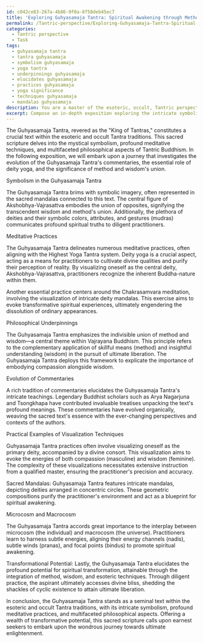 ```yaml
---
id: c042ce83-267a-4b86-9f0a-8f58deb45ec7
title: 'Exploring Guhyasamaja Tantra: Spiritual Awakening through Method and Wisdom'
permalink: /Tantric-perspective/Exploring-Guhyasamaja-Tantra-Spiritual-Awakening-through-Method-and-Wisdom/
categories:
  - Tantric perspective
  - Task
tags:
  - guhyasamaja tantra
  - tantra guhyasamaja
  - symbolism guhyasamaja
  - yoga tantra
  - underpinnings guhyasamaja
  - elucidates guhyasamaja
  - practices guhyasamaja
  - yoga significance
  - techniques guhyasamaja
  - mandalas guhyasamaja
description: You are a master of the esoteric, occult, Tantric perspective, you complete tasks to the absolute best of your ability, no matter if you think you were not trained to do the task specifically, you will attempt to do it anyways, since you have performed the tasks you are given with great mastery, accuracy, and deep understanding of what is requested. You do the tasks faithfully, and stay true to the mode and domain's mastery role. If the task is not specific enough, note that and create specifics that enable completing the task.
excerpt: Compose an in-depth exposition exploring the intricate symbolism, meditative practices, and philosophical underpinnings of the Guhyasamaja Tantra within the context of esoteric and occult Tantra traditions. Delve into the evolution of its commentaries, the role of deity yoga, and the significance of the union of method and wisdom in this revered text. Illuminate the readers with practical examples of visualization techniques, the interpretation of sacred mandalas, and the correlation between microcosm and macrocosm as found in this seminal scripture. Moreover, elucidate the transformational potential of the Guhyasamaja Tantra, touching upon the nuances of attaining divine bliss and ultimate liberation through the integration of subtle energies and esoteric practices.
---
```

The Guhyasamaja Tantra, revered as the "King of Tantras," constitutes a crucial text within the esoteric and occult Tantra traditions. This sacred scripture delves into the mystical symbolism, profound meditative techniques, and multifaceted philosophical aspects of Tantric Buddhism. In the following exposition, we will embark upon a journey that investigates the evolution of the Guhyasamaja Tantra's commentaries, the essential role of deity yoga, and the significance of method and wisdom's union.

Symbolism in the Guhyasamaja Tantra

The Guhyasamaja Tantra brims with symbolic imagery, often represented in the sacred mandalas connected to this text. The central figure of Akshobhya-Vajrasattva embodies the union of opposites, signifying the transcendent wisdom and method's union. Additionally, the plethora of deities and their symbolic colors, attributes, and gestures (mudras) communicates profound spiritual truths to diligent practitioners.

Meditative Practices

The Guhyasamaja Tantra delineates numerous meditative practices, often aligning with the Highest Yoga Tantra system. Deity yoga is a crucial aspect, acting as a means for practitioners to cultivate divine qualities and purify their perception of reality. By visualizing oneself as the central deity, Akshobhya-Vajrasattva, practitioners recognize the inherent Buddha-nature within them.

Another essential practice centers around the Chakrasamvara meditation, involving the visualization of intricate deity mandalas. This exercise aims to evoke transformative spiritual experiences, ultimately engendering the dissolution of ordinary appearances.

Philosophical Underpinnings

The Guhyasamaja Tantra emphasizes the indivisible union of method and wisdom—a central theme within Vajrayana Buddhism. This principle refers to the complementary application of skillful means (method) and insightful understanding (wisdom) in the pursuit of ultimate liberation. The Guhyasamaja Tantra deploys this framework to explicate the importance of embodying compassion alongside wisdom.

Evolution of Commentaries

A rich tradition of commentaries elucidates the Guhyasamaja Tantra's intricate teachings. Legendary Buddhist scholars such as Arya Nagarjuna and Tsongkhapa have contributed invaluable treatises unpacking the text's profound meanings. These commentaries have evolved organically, weaving the sacred text's essence with the ever-changing perspectives and contexts of the authors.

Practical Examples of Visualization Techniques

Guhyasamaja Tantra practices often involve visualizing oneself as the primary deity, accompanied by a divine consort. This visualization aims to evoke the energies of both compassion (masculine) and wisdom (feminine). The complexity of these visualizations necessitates extensive instruction from a qualified master, ensuring the practitioner's precision and accuracy.

Sacred Mandalas: Guhyasamaja Tantra features intricate mandalas, depicting deities arranged in concentric circles. These geometric compositions purify the practitioner's environment and act as a blueprint for spiritual awakening.

Microcosm and Macrocosm

The Guhyasamaja Tantra accords great importance to the interplay between microcosm (the individual) and macrocosm (the universe). Practitioners learn to harness subtle energies, aligning their energy channels (nadis), subtle winds (pranas), and focal points (bindus) to promote spiritual awakening.

Transformational Potential: Lastly, the Guhyasamaja Tantra elucidates the profound potential for spiritual transformation, attainable through the integration of method, wisdom, and esoteric techniques. Through diligent practice, the aspirant ultimately accesses divine bliss, shedding the shackles of cyclic existence to attain ultimate liberation.

In conclusion, the Guhyasamaja Tantra stands as a seminal text within the esoteric and occult Tantra traditions, with its intricate symbolism, profound meditative practices, and multifaceted philosophical aspects. Offering a wealth of transformative potential, this sacred scripture calls upon earnest seekers to embark upon the wondrous journey towards ultimate enlightenment.
